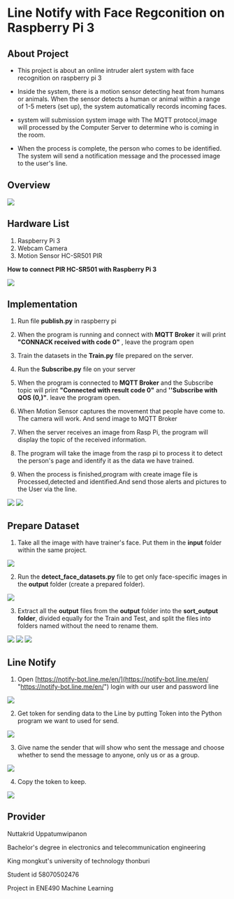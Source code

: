 # Line Notify with Face Regconition on Raspberry Pi 3


About Project 
------------------------------------

- This project is about an online intruder alert system with face recognition  on raspberry pi 3

- Inside the system, there is a motion sensor detecting heat from humans or animals. When the sensor detects a human or animal within a range of 1-5 meters (set up), the system automatically records incoming faces.

- system will submission system image with The MQTT protocol,image will processed by the Computer Server to determine who is coming in the room.

- When the process is complete, the person who comes to be identified. The system will send a notification message and the processed image to the user's line.

Overview
-------------------

![](https://github.com/pingnuttakrid/Line-Notify-with-Face-Regconition-on-Raspberry-Pi-3/blob/master/readme/overview.PNG)
      

Hardware List
------------------
1. Raspberry Pi 3
2. Webcam Camera 
3. Motion Sensor HC-SR501 PIR

 **How to connect PIR HC-SR501 with Raspberry Pi 3**

![](https://github.com/pingnuttakrid/Line-Notify-with-Face-Regconition-on-Raspberry-Pi-3/blob/master/readme/hardware.png)

Implementation
--------------------------------------
1. Run file **publish.py** in raspberry pi

2. When the program is running and connect with **MQTT Broker** it will print **"CONNACK received with code 0"** , leave the program open

3. Train the datasets in the **Train.py** file prepared on the server.

4. Run the **Subscribe.py** file on your server

5. When the program is connected to **MQTT Broker** and the Subscribe topic will print **"Connected with result code 0"** and **''Subscribe with QOS (0,)"**. leave the program open.

6. When Motion Sensor captures the movement that people have come to. The camera will work. And send image to MQTT Broker

7. When the server receives an image from Rasp Pi, the program will display the topic of the received information.

8. The program will take the image from the rasp pi to process it to detect the person's page and identify it as the data we have trained. 

9. When the process is finished,program with create image file is Processed,detected and identified.And send those alerts and pictures to the User via the line.

![](https://github.com/pingnuttakrid/Line-Notify-with-Face-Regconition-on-Raspberry-Pi-3/blob/master/readme/Send.jpg)
![](https://github.com/pingnuttakrid/Line-Notify-with-Face-Regconition-on-Raspberry-Pi-3/blob/master/readme/line.jpg)

Prepare Dataset 
--------------------------

1. Take all the image with have trainer's face. Put them in the **input** folder within the same project.

![](https://github.com/pingnuttakrid/Line-Notify-with-Face-Regconition-on-Raspberry-Pi-3/blob/master/readme/dataset1.PNG)

2. Run the **detect_face_datasets.py** file to get only face-specific images in the **output** folder (create a prepared folder).

![](https://github.com/pingnuttakrid/Line-Notify-with-Face-Regconition-on-Raspberry-Pi-3/blob/master/readme/dataset2.PNG)

3. Extract all the **output** files from the **output** folder into the **sort_output folder**, divided equally for the Train and Test, and split the files into folders named without the need to rename them.

![](https://github.com/pingnuttakrid/Line-Notify-with-Face-Regconition-on-Raspberry-Pi-3/blob/master/readme/datasets3%20.PNG)
![](https://github.com/pingnuttakrid/Line-Notify-with-Face-Regconition-on-Raspberry-Pi-3/blob/master/readme/dataset4.PNG)
![](https://github.com/pingnuttakrid/Line-Notify-with-Face-Regconition-on-Raspberry-Pi-3/blob/master/readme/dataset5.PNG)

Line Notify
----------------------

1. Open [https://notify-bot.line.me/en/](https://notify-bot.line.me/en/ "https://notify-bot.line.me/en/") login with our user and password line

![](https://github.com/pingnuttakrid/Line-Notify-with-Face-Regconition-on-Raspberry-Pi-3/blob/master/readme/line%201.PNG)

2. Get token for sending data to the Line by putting Token into the Python program we want to used for send.

![](https://github.com/pingnuttakrid/Line-Notify-with-Face-Regconition-on-Raspberry-Pi-3/blob/master/readme/line%202.PNG)

3. Give name the sender that will show who sent the message and choose whether to send the message to anyone, only us or as a group.

![](https://github.com/pingnuttakrid/Line-Notify-with-Face-Regconition-on-Raspberry-Pi-3/blob/master/readme/line%203.PNG)

4. Copy the token to keep.

![](https://github.com/pingnuttakrid/Line-Notify-with-Face-Regconition-on-Raspberry-Pi-3/blob/master/readme/line%204%20.PNG)

Provider
---------------

Nuttakrid Uppatumwipanon

Bachelor's degree in electronics and telecommunication engineering

King mongkut's university of technology thonburi

Student id 58070502476


Project in ENE490 Machine Learning

